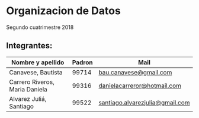 # Organizacion de Datos
Segundo cuatrimestre 2018

## Integrantes: ##

Nombre y apellido  | Padron   | Mail
-------------      | -------- | --------
Canavese, Bautista | 99714    | bau.canavese@gmail.com
Carrero Riveros, Maria Daniela | 99316 | danielacarreror@hotmail.com
Alvarez Juliá, Santiago | 99522 | santiago.alvarezjulia@gmail.com
